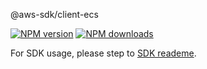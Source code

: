 @aws-sdk/client-ecs

[![NPM version](https://img.shields.io/npm/v/@aws-sdk/client-ecs/preview.svg)](https://www.npmjs.com/package/@aws-sdk/client-ecs)
[![NPM downloads](https://img.shields.io/npm/dm/@aws-sdk/client-ecs.svg)](https://www.npmjs.com/package/@aws-sdk/client-ecs)

For SDK usage, please step to [SDK reademe](https://github.com/aws/aws-sdk-js-v3).
